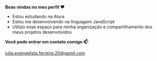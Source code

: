 **Boas vindas no meu perfil ❤️**

- Estou estudando na Alura
- Estou me desenvolvendo na linguagem JavaScript
- Utilizo esse espaço para minha organização e compartilhamento dos meus projetos desenvolvidos 


**Você pode entrar em contato comigo 📫**

julia.evangelista.ferreira.20@gamil.com
